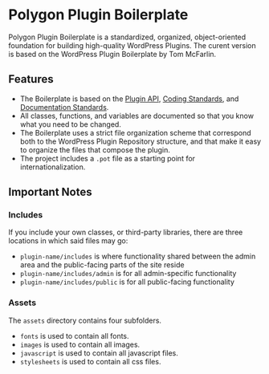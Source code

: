 # Polygon Plugin Boilerplate

Polygon Plugin Boilerplate is a standardized, organized, object-oriented foundation for building high-quality WordPress Plugins. The curent version is based on the WordPress Plugin Boilerplate by Tom McFarlin.

## Features

- The Boilerplate is based on the [Plugin API](http://codex.wordpress.org/Plugin_API), [Coding Standards](http://codex.wordpress.org/WordPress_Coding_Standards), and [Documentation Standards](http://make.wordpress.org/core/handbook/inline-documentation-standards/php-documentation-standards/).
- All classes, functions, and variables are documented so that you know what you need to be changed.
- The Boilerplate uses a strict file organization scheme that correspond both to the WordPress Plugin Repository structure, and that make it easy to organize the files that compose the plugin.
- The project includes a `.pot` file as a starting point for internationalization.

## Important Notes

### Includes

If you include your own classes, or third-party libraries, there are three locations in which said files may go:

- `plugin-name/includes` is where functionality shared between the admin area and the public-facing parts of the site reside
- `plugin-name/includes/admin` is for all admin-specific functionality
- `plugin-name/includes/public` is for all public-facing functionality

### Assets

The `assets` directory contains four subfolders.

- `fonts` is used to contain all fonts.
- `images` is used to contain all images.
- `javascript` is used to contain all javascript files.
- `stylesheets` is used to contain all css files.